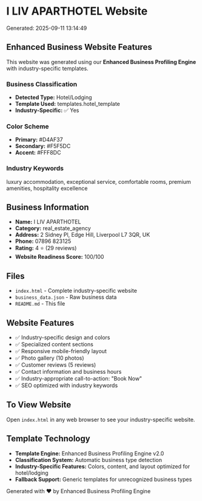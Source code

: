# I LIV APARTHOTEL Website

Generated: 2025-09-11 13:14:49

## Enhanced Business Website Features

This website was generated using our **Enhanced Business Profiling Engine** with industry-specific templates.

### Business Classification
- **Detected Type:** Hotel/Lodging
- **Template Used:** templates.hotel_template
- **Industry-Specific:** ✅ Yes

### Color Scheme
- **Primary:** #D4AF37
- **Secondary:** #F5F5DC
- **Accent:** #FFF8DC

### Industry Keywords
luxury accommodation, exceptional service, comfortable rooms, premium amenities, hospitality excellence

## Business Information
- **Name:** I LIV APARTHOTEL
- **Category:** real_estate_agency
- **Address:** 2 Sidney Pl, Edge Hill, Liverpool L7 3QR, UK
- **Phone:** 07896 823125
- **Rating:** 4 ⭐ (29 reviews)
- **Website Readiness Score:** 100/100

## Files
- `index.html` - Complete industry-specific website
- `business_data.json` - Raw business data
- `README.md` - This file

## Website Features
- ✅ Industry-specific design and colors
- ✅ Specialized content sections
- ✅ Responsive mobile-friendly layout
- ✅ Photo gallery (10 photos)
- ✅ Customer reviews (5 reviews)
- ✅ Contact information and business hours
- ✅ Industry-appropriate call-to-action: "Book Now"
- ✅ SEO optimized with industry keywords

## To View Website
Open `index.html` in any web browser to see your industry-specific website.

## Template Technology
- **Template Engine:** Enhanced Business Profiling Engine v2.0
- **Classification System:** Automatic business type detection
- **Industry-Specific Features:** Colors, content, and layout optimized for hotel/lodging
- **Fallback Support:** Generic templates for unrecognized business types

Generated with ❤️ by Enhanced Business Profiling Engine

